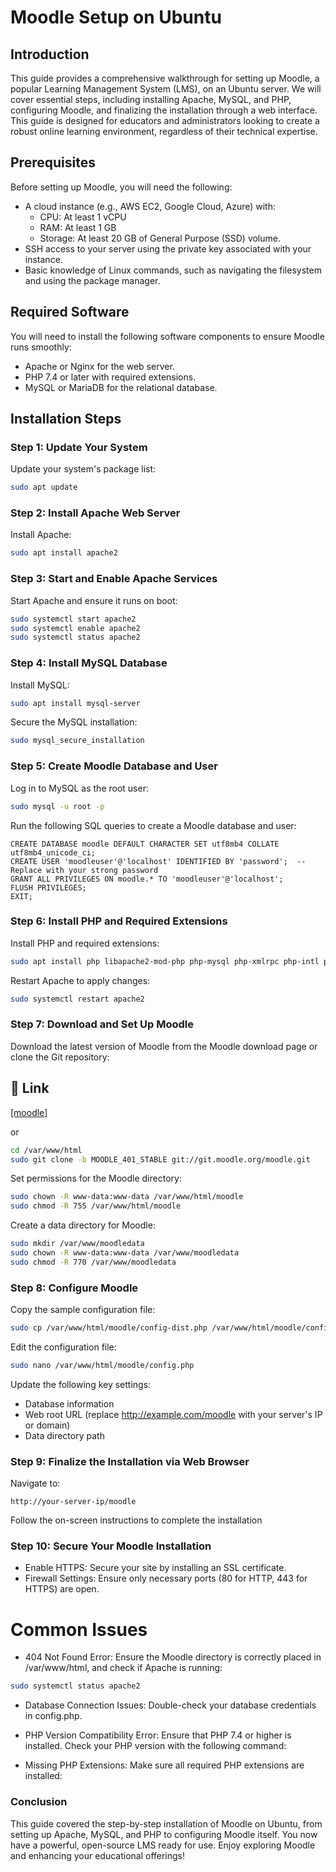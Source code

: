# Moodle Setup on Ubuntu

## Introduction
This guide provides a comprehensive walkthrough for setting up Moodle, a popular Learning Management System (LMS), on an Ubuntu server. We will cover essential steps, including installing Apache, MySQL, and PHP, configuring Moodle, and finalizing the installation through a web interface. This guide is designed for educators and administrators looking to create a robust online learning environment, regardless of their technical expertise.

## Prerequisites
Before setting up Moodle, you will need the following:
- A cloud instance (e.g., AWS EC2, Google Cloud, Azure) with:
  - CPU: At least 1 vCPU
  - RAM: At least 1 GB
  - Storage: At least 20 GB of General Purpose (SSD) volume.
- SSH access to your server using the private key associated with your instance.
- Basic knowledge of Linux commands, such as navigating the filesystem and using the package manager.

## Required Software
You will need to install the following software components to ensure Moodle runs smoothly:
- Apache or Nginx for the web server.
- PHP 7.4 or later with required extensions.
- MySQL or MariaDB for the relational database.

## Installation Steps

### Step 1: Update Your System
Update your system's package list:
```bash
sudo apt update
```
### Step 2: Install Apache Web Server
Install Apache:
```bash
sudo apt install apache2
```
### Step 3: Start and Enable Apache Services

Start Apache and ensure it runs on boot:
``` bash 
sudo systemctl start apache2
sudo systemctl enable apache2
sudo systemctl status apache2
````
### Step 4: Install MySQL Database
Install MySQL:
```bash
sudo apt install mysql-server
```
Secure the MySQL installation:
```bash
sudo mysql_secure_installation
```
### Step 5: Create Moodle Database and User
Log in to MySQL as the root user:
```bash
sudo mysql -u root -p
```
Run the following SQL queries to create a Moodle database and user:
```mysql
CREATE DATABASE moodle DEFAULT CHARACTER SET utf8mb4 COLLATE utf8mb4_unicode_ci;
CREATE USER 'moodleuser'@'localhost' IDENTIFIED BY 'password';  -- Replace with your strong password
GRANT ALL PRIVILEGES ON moodle.* TO 'moodleuser'@'localhost';
FLUSH PRIVILEGES;
EXIT;
```
### Step 6: Install PHP and Required Extensions
Install PHP and required extensions:
```bash 
sudo apt install php libapache2-mod-php php-mysql php-xmlrpc php-intl php-soap php-xml php-gd php-cli php-curl php-zip php-mbstring
```
Restart Apache to apply changes:
```bash
sudo systemctl restart apache2
```
### Step 7: Download and Set Up Moodle
Download the latest version of Moodle from the Moodle download page or clone the Git repository:
## 🔗 Link
[[moodle]](https://download.moodle.org/?)

or 

```bash 
cd /var/www/html
sudo git clone -b MOODLE_401_STABLE git://git.moodle.org/moodle.git
```

Set permissions for the Moodle directory:

```bash 
sudo chown -R www-data:www-data /var/www/html/moodle
sudo chmod -R 755 /var/www/html/moodle
```
Create a data directory for Moodle:
```bash
sudo mkdir /var/www/moodledata
sudo chown -R www-data:www-data /var/www/moodledata
sudo chmod -R 770 /var/www/moodledata
```
### Step 8: Configure Moodle
Copy the sample configuration file:
```bash
sudo cp /var/www/html/moodle/config-dist.php /var/www/html/moodle/config.php
```
Edit the configuration file:
```bash
sudo nano /var/www/html/moodle/config.php
```

Update the following key settings:
   - Database information
   - Web root URL (replace http://example.com/moodle with your server's IP or domain)
   - Data directory path

### Step 9: Finalize the Installation via Web Browser
Navigate to:
```arduino
http://your-server-ip/moodle
```
Follow the on-screen instructions to complete the installation

### Step 10: Secure Your Moodle Installation
- Enable HTTPS: Secure your site by installing an SSL certificate.
- Firewall Settings: Ensure only necessary ports (80 for HTTP, 443 for HTTPS) are open.

# Common Issues
- 404 Not Found Error:
Ensure the Moodle directory is correctly placed in /var/www/html, and check if Apache is running:
```bash 
sudo systemctl status apache2
```
- Database Connection Issues: Double-check your database credentials in config.php.

- PHP Version Compatibility Error: Ensure that PHP 7.4 or higher is installed. Check your PHP version with the following command:

- Missing PHP Extensions: Make sure all required PHP extensions are installed:

### Conclusion
This guide covered the step-by-step installation of Moodle on Ubuntu, from setting up Apache, MySQL, and PHP to configuring Moodle itself. You now have a powerful, open-source LMS ready for use. Enjoy exploring Moodle and enhancing your educational offerings!
